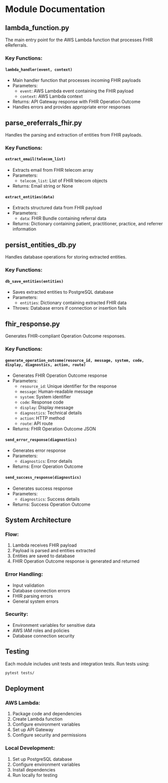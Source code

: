 # Module Documentation

## lambda_function.py

The main entry point for the AWS Lambda function that processes FHIR eReferrals.

### Key Functions:

#### `lambda_handler(event, context)`
- Main handler function that processes incoming FHIR payloads
- Parameters:
  - `event`: AWS Lambda event containing the FHIR payload
  - `context`: AWS Lambda context
- Returns: API Gateway response with FHIR Operation Outcome
- Handles errors and provides appropriate error responses

## parse_ereferrals_fhir.py

Handles the parsing and extraction of entities from FHIR payloads.

### Key Functions:

#### `extract_email(telecom_list)`
- Extracts email from FHIR telecom array
- Parameters:
  - `telecom_list`: List of FHIR telecom objects
- Returns: Email string or None

#### `extract_entities(data)`
- Extracts structured data from FHIR payload
- Parameters:
  - `data`: FHIR Bundle containing referral data
- Returns: Dictionary containing patient, practitioner, practice, and referrer information

## persist_entities_db.py

Handles database operations for storing extracted entities.

### Key Functions:

#### `db_save_entities(entities)`
- Saves extracted entities to PostgreSQL database
- Parameters:
  - `entities`: Dictionary containing extracted FHIR data
- Throws: Database errors if connection or insertion fails

## fhir_response.py

Generates FHIR-compliant Operation Outcome responses.

### Key Functions:

#### `generate_operation_outcome(resource_id, message, system, code, display, diagnostics, action, route)`
- Generates FHIR Operation Outcome response
- Parameters:
  - `resource_id`: Unique identifier for the response
  - `message`: Human-readable message
  - `system`: System identifier
  - `code`: Response code
  - `display`: Display message
  - `diagnostics`: Technical details
  - `action`: HTTP method
  - `route`: API route
- Returns: FHIR Operation Outcome JSON

#### `send_error_response(diagnostics)`
- Generates error response
- Parameters:
  - `diagnostics`: Error details
- Returns: Error Operation Outcome

#### `send_success_response(diagnostics)`
- Generates success response
- Parameters:
  - `diagnostics`: Success details
- Returns: Success Operation Outcome

## System Architecture

### Flow:
1. Lambda receives FHIR payload
2. Payload is parsed and entities extracted
3. Entities are saved to database
4. FHIR Operation Outcome response is generated and returned

### Error Handling:
- Input validation
- Database connection errors
- FHIR parsing errors
- General system errors

### Security:
- Environment variables for sensitive data
- AWS IAM roles and policies
- Database connection security

## Testing

Each module includes unit tests and integration tests. Run tests using:
```bash
pytest tests/
```

## Deployment

### AWS Lambda:
1. Package code and dependencies
2. Create Lambda function
3. Configure environment variables
4. Set up API Gateway
5. Configure security and permissions

### Local Development:
1. Set up PostgreSQL database
2. Configure environment variables
3. Install dependencies
4. Run locally for testing

